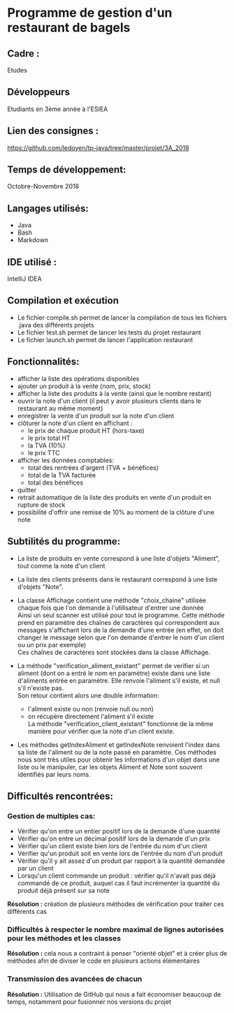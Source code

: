 # Programme de gestion d'un restaurant de bagels

## Cadre :
Etudes

## Développeurs
Etudiants en 3ème année à l'ESIEA

## Lien des consignes :
https://github.com/ledoyen/tp-java/tree/master/projet/3A_2018

## Temps de développement:
Octobre-Novembre 2018

## Langages utilisés:
- Java
- Bash
- Markdown

## IDE utilisé :
IntelliJ IDEA

## Compilation et exécution
- Le fichier compile.sh permet de lancer la compilation de tous les fichiers .java des différents projets
- Le fichier test.sh permet de lancer les tests du projet restaurant
- Le fichier launch.sh permet de lancer l'application restaurant

## Fonctionnalités:
- afficher la liste des opérations disponibles
- ajouter un produit à la vente (nom, prix, stock)
- afficher la liste des produits à la vente (ainsi que le nombre restant)
- ouvrir la note d'un client (il peut y avoir plusieurs clients dans le restaurant au même moment)
- enregistrer la vente d'un produit sur la note d'un client
- clôturer la note d'un client en affichant :
	- le prix de chaque produit HT (hors-taxe)
	- le prix total HT
	- la TVA (10%)
	- le prix TTC
- afficher les données comptables:
	- total des rentrées d'argent (TVA + bénéfices)
	- total de la TVA facturée
	- total des bénéfices
- quitter
- retrait automatique de la liste des produits en vente d'un produit en rupture de stock
- possibilité d'offrir une remise de 10% au moment de la clôture d'une note

## Subtilités du programme:
- La liste de produits en vente correspond à une liste d'objets "Aliment", tout comme la note d'un client
- La liste des clients présents dans le restaurant correspond à une liste d'objets "Note".

- La classe Affichage contient une méthode "choix_chaine" utilisée chaque fois que l'on demande à l'utilisateur d'entrer une donnée<br/>
Ainsi un seul scanner est utilisé pour tout le programme. Cette méthode prend en paramètre des chaînes de caractères qui
correspondent aux messages s'affichant lors de la demande d'une entrée (en effet, on doit changer le message selon que l'on
demande d'entrer le nom d'un client ou un prix par exemple)<br/>
Ces chaînes de caractères sont stockées dans la classe Affichage.

- La méthode "verification_aliment_existant" permet de verifier si un aliment (dont on a entré le nom en paramètre) existe
dans une liste d'aliments entrée en paramètre. Elle renvoie l'aliment s'il existe, et null s'il n'existe pas.<br/>
Son retour contient alors une double information:
    - l'aliment existe ou non (renvoie null ou non)
    - on récupère directement l'aliment s'il existe<br/>
La méthode "verification_client_existant" fonctionne de la même manière pour vérifier que la note d'un client existe.

- Les méthodes getIndexAliment et getIndexNote renvoient l'index dans sa liste de l'aliment ou de la note passé en paramètre.
Ces méthodes nous sont très utiles pour obtenir les informations d'un objet dans une liste ou le manipuler,
 car les objets Aliment et Note sont souvent identifiés par leurs noms.

## Difficultés rencontrées:
### __Gestion de multiples cas:__
- Vérifier qu'on entre un entier positif lors de la demande d'une quantité
- Vérifier qu'on entre un décimal positif lors de la demande d'un prix
- Vérifier qu'un client existe bien lors de l'entrée du nom d'un client
- Vérifier qu'un produit soit en vente lors de l'entrée du nom d'un produit
- Vérifier qu'il y ait assez d'un produit par rapport à la quantité demandée par un client
- Lorsqu'un client commande un produit : vérifier qu'il n'avait pas déjà commandé de ce produit, auquel cas il faut
incrémenter la quantité du produit déjà présent sur sa note

**Résolution :** création de plusieurs méthodes de vérification pour traiter ces différents cas

### __Difficultés à respecter le nombre maximal de lignes autorisées pour les méthodes et les classes__
**Résolution :** cela nous a contraint à penser "orienté objet" et à créer plus de méthodes afin de diviser le code en
plusieurs actions élémentaires

### __Transmission des avancées de chacun__<br/>
**Résolution :** Utilisation de GitHub qui nous a fait économiser beaucoup de temps, notamment pour fusionner nos versions
du projet
